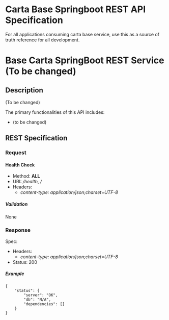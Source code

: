 # Carta Base Springboot REST API Specification
For all applications consuming carta base service, use this as a source of truth reference for all development.

# Base Carta SpringBoot REST Service (To be changed)
## Description
(To be changed)

The primary functionalities of this API includes:
- (to be changed)

## REST Specification
### Request

#### Health Check
- Method: **ALL**
- URI: _/health_, _/_
- Headers:
  - _content-type: application/json;charset=UTF-8_

##### Validation
None

### Response

Spec:
- Headers:
  - _content-type: application/json;charset=UTF-8_
- Status: 200

##### Example
```
{
	"status": {
		"server": "OK",
		"db": "N/A",
		"dependencies": []
	}
}
```
